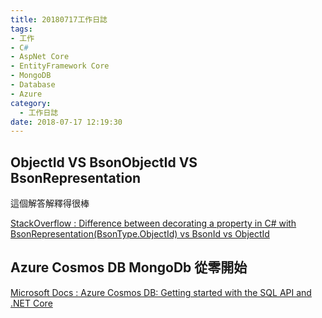 ```yaml
---
title: 20180717工作日誌
tags:
- 工作
- C#
- AspNet Core
- EntityFramework Core
- MongoDB
- Database
- Azure
category:
  - 工作日誌
date: 2018-07-17 12:19:30
---
```

## ObjectId VS BsonObjectId VS BsonRepresentation ##

這個解答解釋得很棒

[StackOverflow : Difference between decorating a property in C# with BsonRepresentation(BsonType.ObjectId) vs BsonId vs ObjectId](https://stackoverflow.com/questions/38871416/difference-between-decorating-a-property-in-c-sharp-with-bsonrepresentationbson)

## Azure Cosmos DB MongoDb 從零開始 ##

[Microsoft Docs : Azure Cosmos DB: Getting started with the SQL API and .NET Core](https://docs.microsoft.com/en-us/azure/cosmos-db/sql-api-dotnetcore-get-started)

